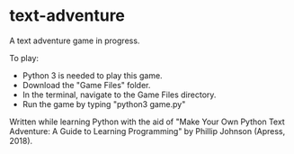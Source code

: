 # text-adventure

A text adventure game in progress. 

To play:
- Python 3 is needed to play this game.
- Download the "Game Files" folder. 
- In the terminal, navigate to the Game Files directory. 
- Run the game by typing "python3 game.py"

Written while learning Python with the aid of "Make Your Own Python Text Adventure: A Guide to Learning Programming" by Phillip Johnson (Apress, 2018). 
